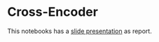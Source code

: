 # Cross-Encoder

This notebooks has a [slide presentation](https://docs.google.com/presentation/d/1blY-d8AKh6bClLb0Bvnqkfvz-eWvejo5QUhdqfvhb04/edit?usp=sharing) as report.
